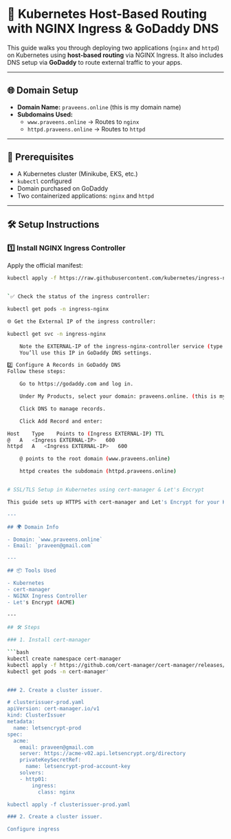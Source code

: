 # 🚀 Kubernetes Host-Based Routing with NGINX Ingress & GoDaddy DNS

This guide walks you through deploying two applications (`nginx` and `httpd`) on Kubernetes using **host-based routing** via NGINX Ingress. It also includes DNS setup via **GoDaddy** to route external traffic to your apps.

---

## 🌐 Domain Setup

- **Domain Name:** `praveens.online` (this is my domain name)
- **Subdomains Used:**
  - `www.praveens.online` → Routes to `nginx`
  - `httpd.praveens.online` → Routes to `httpd`

---

## 🧰 Prerequisites

- A Kubernetes cluster (Minikube, EKS, etc.)
- `kubectl` configured
- Domain purchased on GoDaddy
- Two containerized applications: `nginx` and `httpd`

---

## 🛠️ Setup Instructions

### 1️⃣ Install NGINX Ingress Controller

Apply the official manifest:

```bash
kubectl apply -f https://raw.githubusercontent.com/kubernetes/ingress-nginx/controller-v1.9.6/deploy/static/provider/cloud/deploy.yaml


`✅ Check the status of the ingress controller:

kubectl get pods -n ingress-nginx

🌐 Get the External IP of the ingress controller:

kubectl get svc -n ingress-nginx

    Note the EXTERNAL-IP of the ingress-nginx-controller service (type: LoadBalancer). [In my case i am using Other k8s cluster i am getting IP address in case aws you will get DNS Name at that add C_NAME RECORD IN godaddy
    You’ll use this IP in GoDaddy DNS settings.

2️⃣ Configure A Records in GoDaddy DNS
Follow these steps:

    Go to https://godaddy.com and log in.

    Under My Products, select your domain: praveens.online. (this is my domain name)

    Click DNS to manage records.

    Click Add Record and enter:

Host	Type	Points to (Ingress EXTERNAL-IP)	TTL
@	A	<Ingress EXTERNAL-IP>	600
httpd	A	<Ingress EXTERNAL-IP>	600

    @ points to the root domain (www.praveens.online)

    httpd creates the subdomain (httpd.praveens.online)


# SSL/TLS Setup in Kubernetes using cert-manager & Let's Encrypt

This guide sets up HTTPS with cert-manager and Let's Encrypt for your Kubernetes application.

---

## 🌍 Domain Info

- Domain: `www.praveens.online`
- Email: `praveen@gmail.com`

---

## 📦 Tools Used

- Kubernetes
- cert-manager
- NGINX Ingress Controller
- Let's Encrypt (ACME)
  
---

## 🛠️ Steps

### 1. Install cert-manager

```bash
kubectl create namespace cert-manager
kubectl apply -f https://github.com/cert-manager/cert-manager/releases/latest/download/cert-manager.yaml
kubectl get pods -n cert-manager'


### 2. Create a cluster issuer.

# clusterissuer-prod.yaml
apiVersion: cert-manager.io/v1
kind: ClusterIssuer
metadata:
  name: letsencrypt-prod
spec:
  acme:
    email: praveen@gmail.com
    server: https://acme-v02.api.letsencrypt.org/directory
    privateKeySecretRef:
      name: letsencrypt-prod-account-key
    solvers:
    - http01:
        ingress:
          class: nginx

kubectl apply -f clusterissuer-prod.yaml

### 2. Create a cluster issuer.

Configure ingress
